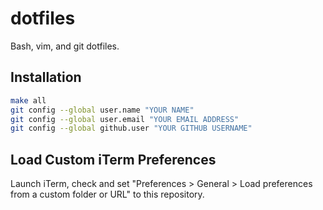 # dotfiles

Bash, vim, and git dotfiles.

## Installation

```bash
make all
git config --global user.name "YOUR NAME"
git config --global user.email "YOUR EMAIL ADDRESS"
git config --global github.user "YOUR GITHUB USERNAME"
```

## Load Custom iTerm Preferences

Launch iTerm, check and set "Preferences > General > Load preferences from a custom folder or URL" to this repository.
